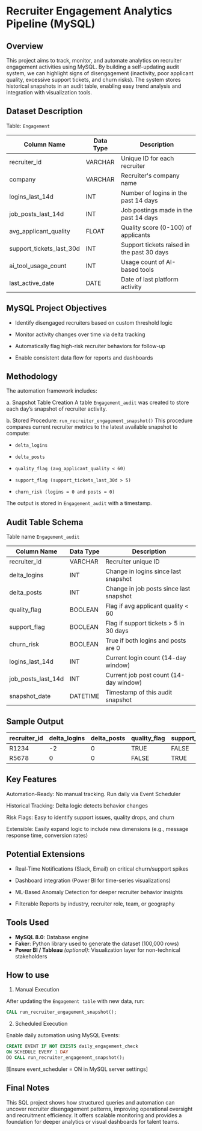 # Recruiter Engagement Analytics Pipeline (MySQL)

## Overview

This project aims to track, monitor, and automate analytics on recruiter engagement activities using MySQL. By building a self-updating audit system, we can highlight signs of disengagement (inactivity, poor applicant quality, excessive support tickets, and churn risks). The system stores historical snapshots in an audit table, enabling easy trend analysis and integration with visualization tools.

## Dataset Description

Table: `Engagement`

| Column Name                 | Data Type | Description                                |
| --------------------------- | --------- | ------------------------------------------ |
| recruiter\_id               | VARCHAR   | Unique ID for each recruiter               |
| company                     | VARCHAR   | Recruiter's company name                   |
| logins\_last\_14d           | INT       | Number of logins in the past 14 days       |
| job\_posts\_last\_14d       | INT       | Job postings made in the past 14 days      |
| avg\_applicant\_quality     | FLOAT     | Quality score (0-100) of applicants        |
| support\_tickets\_last\_30d | INT       | Support tickets raised in the past 30 days |
| ai\_tool\_usage\_count      | INT       | Usage count of AI-based tools              |
| last\_active\_date          | DATE      | Date of last platform activity             |

## MySQL Project Objectives

- Identify disengaged recruiters based on custom threshold logic

- Monitor activity changes over time via delta tracking

- Automatically flag high-risk recruiter behaviors for follow-up

- Enable consistent data flow for reports and dashboards

## Methodology
The automation framework includes:

a. Snapshot Table Creation
A table `Engagement_audit` was created to store each day’s snapshot of recruiter activity.

b. Stored Procedure: `run_recruiter_engagement_snapshot()`
This procedure compares current recruiter metrics to the latest available snapshot to compute:

- `delta_logins`

- `delta_posts`

- `quality_flag (avg_applicant_quality < 60)`

- `support_flag (support_tickets_last_30d > 5)`

- `churn_risk (logins = 0 and posts = 0)`

The output is stored in `Engagement_audit` with a timestamp.

## Audit Table Schema
Table name `Engagement_audit`

| Column Name           | Data Type | Description                             |
| --------------------- | --------- | --------------------------------------- |
| recruiter\_id         | VARCHAR   | Recruiter unique ID                     |
| delta\_logins         | INT       | Change in logins since last snapshot    |
| delta\_posts          | INT       | Change in job posts since last snapshot |
| quality\_flag         | BOOLEAN   | Flag if avg applicant quality < 60      |
| support\_flag         | BOOLEAN   | Flag if support tickets > 5 in 30 days  |
| churn\_risk           | BOOLEAN   | True if both logins and posts are 0     |
| logins\_last\_14d     | INT       | Current login count (14-day window)     |
| job\_posts\_last\_14d | INT       | Current job post count (14-day window)  |
| snapshot\_date        | DATETIME  | Timestamp of this audit snapshot        |

## Sample Output

| recruiter\_id | delta\_logins | delta\_posts | quality\_flag | support\_flag | churn\_risk | snapshot\_date | logins_last_14d | job_posts_last_14d |
| ------------- | ------------- | ------------ | ------------- | ------------- | ----------- | ---------------| ----------------| -------------------|
| R1234         | -2            | 0            | TRUE          | FALSE         | FALSE       | 2025-06-16     | 2               | 0                  |
| R5678         | 0             | 0            | FALSE         | TRUE          | TRUE        | 2025-06-16     | 1               | 0                  |


## Key Features
Automation-Ready: No manual tracking. Run daily via Event Scheduler

Historical Tracking: Delta logic detects behavior changes

Risk Flags: Easy to identify support issues, quality drops, and churn

Extensible: Easily expand logic to include new dimensions (e.g., message response time, conversion rates)

## Potential Extensions

* Real-Time Notifications (Slack, Email) on critical churn/support spikes

* Dashboard integration (Power BI for time-series visualizations)

* ML-Based Anomaly Detection for deeper recruiter behavior insights

* Filterable Reports by industry, recruiter role, team, or geography

## Tools Used

* **MySQL 8.0**: Database engine
* **Faker**: Python library used to generate the dataset (100,000 rows)
* **Power BI / Tableau** *(optional)*: Visualization layer for non-technical stakeholders

## How to use 
1. Manual Execution
   
After updating the `Engagement table` with new data, run:

```sql
CALL run_recruiter_engagement_snapshot();
```
2. Scheduled Execution
   
Enable daily automation using MySQL Events:

```sql
CREATE EVENT IF NOT EXISTS daily_engagement_check
ON SCHEDULE EVERY 1 DAY
DO CALL run_recruiter_engagement_snapshot();
```
 [Ensure event_scheduler = ON in MySQL server settings]
## Final Notes

This SQL project shows how structured queries and automation can uncover recruiter disengagement patterns, improving operational oversight and recruitment efficiency. It offers scalable monitoring and provides a foundation for deeper analytics or visual dashboards for talent teams.


